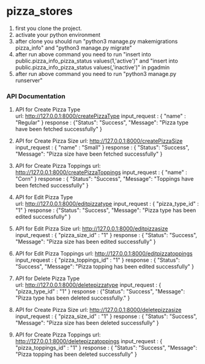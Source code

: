 # pizza_stores
1. first you clone the project.
2. activate your python environment
2. after clone you should run "python3 manage.py makemigrations pizza_info" and "python3 manage.py migrate"
3. after run above command you need to run "insert into public.pizza_info_pizza_status values(1,'active')" and "insert into public.pizza_info_pizza_status values(,'inactive')" in pgadmin
4.  after run above command you need to run "python3 manage.py runserver"

### API Documentation  ###
1. API for Create Pizza Type  
    url: http://127.0.0.1:8000/createPizzaType
    input_request : { "name" : "Regular" }
    response : {"Status": "Success", "Message": "Pizza type have been fetched successfully" }

2. API for Create Pizza Size 
    url: http://127.0.0.1:8000/createPizzaSize
    input_request : { "name" : "Small" }
    response : { "Status": "Success", "Message": "Pizza size have been fetched successfully" }

3. API for Create Pizza Toppings 
    url: http://127.0.0.1:8000/createPizzaToppings
    input_request : { "name" : "Corn" }
    response : { "Status": "Success", "Message": "Toppings have been fetched successfully" }

4. API for Edit Pizza Type  
    url: http://127.0.0.1:8000/editpizzatype
    input_request : { "pizza_type_id" : "1" }
    response : {"Status": "Success", "Message": "Pizza type has been edited successfully" }

5. API for Edit Pizza Size 
    url: http://127.0.0.1:8000/editpizzasize
    input_request : { "pizza_size_id" : "1" }
    response : { "Status": "Success", "Message": "Pizza size has been edited successfully" }

6. API for Edit Pizza Toppings 
    url: http://127.0.0.1:8000/editpizzatoppings
    input_request : { "pizza_toppings_id" : "1" }
    response : { "Status": "Success", "Message": "Pizza topping has been edited successfully" }

7. API for Delete Pizza Type  
    url: http://127.0.0.1:8000/deletepizzatype
    input_request : { "pizza_type_id" : "1" }
    response : {"Status": "Success", "Message": "Pizza type has been deleted successfully." }

8. API for Create Pizza Size 
    url: http://127.0.0.1:8000/deletepizzasize
    input_request : { "pizza_size_id" : "1" }
    response : { "Status": "Success", "Message": "Pizza size has been deleted successfully" }

9. API for Create Pizza Toppings 
    url: http://127.0.0.1:8000/deletepizzatoppings
    input_request : { "pizza_toppings_id" : "1" }
    response : { "Status": "Success", "Message": "Pizza topping has been deleted successfully" }
    

 
 
 

